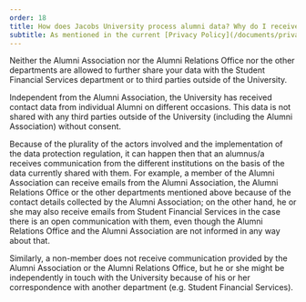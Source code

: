 ```yaml
---
order: 18
title: How does Jacobs University process alumni data? Why do I receive emails from the University after registering for the Alumni Association, and/or why do I receive emails from the University although I am not a member of the Alumni Association?
subtitle: As mentioned in the current [Privacy Policy](/documents/privacy/) the data sent to the Association via membership registration (with the exception of payment data) is shared with the Alumni Relations Office at Jacobs University, which is then allowed to further share the information only with the departments of Business Solutions, Student Marketing & Recruitment, Academic Services, Academic Operations, Corporate Services, Campus Operations and Corporate Staff (this happens within the scope of consent granted, inter alia for networking or communication purposes). 
---
```


Neither the Alumni Association nor the Alumni Relations Office nor the other departments are allowed to further share your data with the Student Financial Services department or to third parties outside of the University. 

Independent from the Alumni Association, the University has received contact data from individual Alumni on different occasions.
This data is not shared with any third parties outside of the University (including the Alumni Association) without consent.

Because of the plurality of the actors involved and the implementation of the data protection regulation, it can happen then that an alumnus/a receives communication from the different institutions on the basis of the data currently shared with them.
For example, a member of the Alumni Association can receive emails from the Alumni Association, the Alumni Relations Office or the other departments mentioned above because of the contact details collected by the Alumni Association; on the other hand, he or she may also receive emails from Student Financial Services in the case there is an open communication with them, even though the Alumni Relations Office and the Alumni Association are not informed in any way about that. 

Similarly, a non-member does not receive communication provided by the Alumni Association or the Alumni Relations Office, but he or she might be independently in touch with the University because of his or her correspondence with another department (e.g. Student Financial Services).
